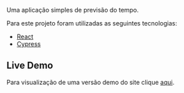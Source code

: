 Uma aplicação simples de previsão do tempo.

Para este projeto foram utilizadas as seguintes tecnologias:

- [React](https://pt-br.reactjs.org/)
- [Cypress](https://www.cypress.io/)

## Live Demo

Para visualização de uma versão demo do site clique [aqui](https://rodhenr.github.io/Previsao-do-Tempo/).
